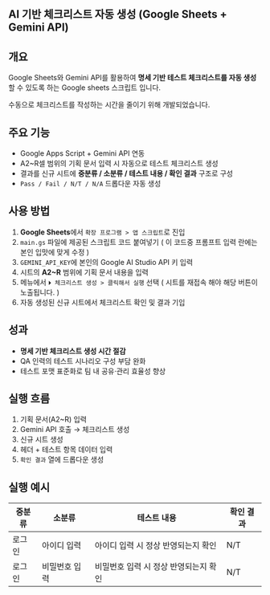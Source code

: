 ## AI 기반 체크리스트 자동 생성 (Google Sheets + Gemini API)

## 개요
Google Sheets와 Gemini API를 활용하여 **명세 기반 테스트 체크리스트를 자동 생성** 할 수 있도록 하는 Google sheets 스크립트 입니다.  

수동으로 체크리스트를 작성하는 시간을 줄이기 위해 개발되었습니다.

## 주요 기능
- Google Apps Script + Gemini API 연동
- A2~R셀 범위의 기획 문서 입력 시 자동으로 테스트 체크리스트 생성
- 결과를 신규 시트에 **중분류 / 소분류 / 테스트 내용 / 확인 결과** 구조로 구성
- `Pass / Fail / N/T / N/A` 드롭다운 자동 생성

## 사용 방법
1. **Google Sheets**에서 `확장 프로그램 > 앱 스크립트`로 진입
2. `main.gs` 파일에 제공된 스크립트 코드 붙여넣기 ( 이 코드중 프롬프트 입력 란에는 본인 입맛에 맞게 수정 )
3. `GEMINI_API_KEY`에 본인의 Google AI Studio API 키 입력
4. 시트의 **A2~R** 범위에 기획 문서 내용을 입력
5. 메뉴에서 `⏵ 체크리스트 생성 > 클릭해서 실행` 선택 ( 시트를 재접속 해야 해당 버튼이 노출됩니다. )
6. 자동 생성된 신규 시트에서 체크리스트 확인 및 결과 기입

## 성과
- **명세 기반 체크리스트 생성 시간 절감**
- QA 인력의 테스트 시나리오 구성 부담 완화
- 테스트 포맷 표준화로 팀 내 공유·관리 효율성 향상

## 실행 흐름
1. 기획 문서(A2~R) 입력
2. Gemini API 호출 → 체크리스트 생성
3. 신규 시트 생성
4. 헤더 + 테스트 항목 데이터 입력
5. `확인 결과` 열에 드롭다운 생성

## 실행 예시
| 중분류 | 소분류 | 테스트 내용 | 확인 결과 |
|--------|--------|------------|-----------|
| 로그인 | 아이디 입력 | 아이디 입력 시 정상 반영되는지 확인 | N/T |
| 로그인 | 비밀번호 입력 | 비밀번호 입력 시 정상 반영되는지 확인 | N/T |
